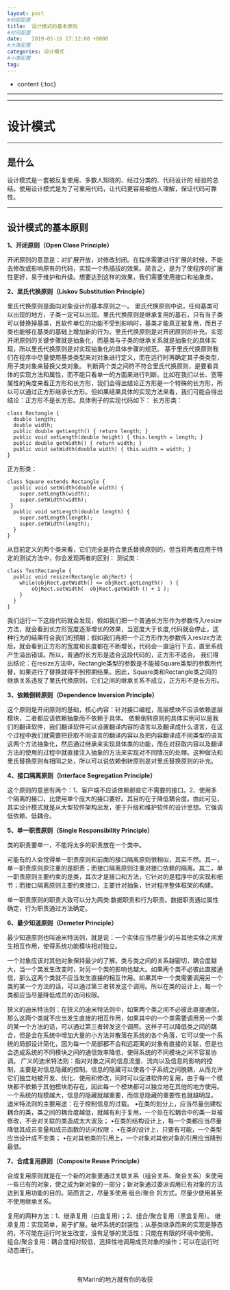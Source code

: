 ```yaml
---
layout: post
#标题配置
title:  设计模式的基本原则
#时间配置
date:   2019-05-16 17:12:00 +0800
#大类配置
categories: 设计模式
#小类配置
tag: 
---
```


* content
{:toc}
---
---

# 设计模式

---

## 是什么
设计模式是一套被反复使用、多数人知晓的、经过分类的、代码设计的 经验的总结。使用设计模式是为了可重用代码，让代码更容易被他人理解，保证代码可靠性。

---

## 设计模式的基本原则
<b>1、开闭原则（Open Close Principle）</b>

开闭原则的意思是：对扩展开放，对修改封闭。在程序需要进行扩展的时候，不能去修改或影响原有的代码，实现一个热插拔的效果。简言之，是为了使程序的扩展性更好，易于维护和升级。想要达到这样的效果，我们需要使用接口和抽象类。

<b>2、里氏代换原则（Liskov Substitution Principle）</b>

里氏代换原则是面向对象设计的基本原则之一。 里氏代换原则中说，任何基类可以出现的地方，子类一定可以出现。里氏代换原则是继承复用的基石，只有当子类可以替换掉基类，且软件单位的功能不受到影响时，基类才能真正被复用，而且子类也能够在基类的基础上增加新的行为。里氏代换原则是对开闭原则的补充。实现开闭原则的关键步骤就是抽象化，而基类与子类的继承关系就是抽象化的具体实现，所以里氏代换原则是对实现抽象化的具体步骤的规范。
基于里氏代换原则我们在程序中尽量使用基类类型来对对象进行定义，而在运行时再确定其子类类型，用子类对象来替换父类对象。
判断两个类之间符不符合里氏代换原则，是要看具体的实现方法和属性，而不能只看单一的方面来进行判断。比如在我们以长、宽等属性的角度来看正方形和长方形，我们会得出结论正方形是一个特殊的长方形，所以可以通过正方形继承长方形。但如果结果具体的实现方法来看，我们可能会得出结论：正方形不是长方形。具体例子的实现代码如下：
长方形类：
```
class Rectangle {
  double length;
  double width;
  public double getLength() { return length; } 
  public void setLength(double height) { this.length = length; }   
  public double getWidth() { return width; }
  public void setWidth(double width) { this.width = width; } 
}
```
正方形类：
```
class Square extends Rectangle {
  public void setWidth(double width) {
    super.setLength(width);
    super.setWidth(width);   
 }
  public void setLength(double length) { 
    super.setLength(length);
    super.setWidth(length);   
  } 
}
```
从目前定义的两个类来看，它们完全是符合里氏替换原则的，但当将两者应用于特定的测试方法中，你会发现两者的区别：
测试类：
```
class TestRectangle {
  public void resize(Rectangle objRect) {
    while(objRect.getWidth() <= objRect.getLength()  ) {
        objRect.setWidth(  objRect.getWidth () + 1 );
    }
  }
}
```
我们运行一下这段代码就会发现，假如我们把一个普通长方形作为参数传入resize方法，就会看到长方形宽度逐渐增长的效果，当宽度大于长度,代码就会停止，这种行为的结果符合我们的预期；假如我们再把一个正方形作为参数传入resize方法后，就会看到正方形的宽度和长度都在不断增长，代码会一直运行下去，直至系统产生溢出错误。所以，普通的长方形是适合这段代码的，正方形不适合。
我们得出结论：在resize方法中，Rectangle类型的参数是不能被Square类型的参数所代替，如果进行了替换就得不到预期结果。因此，Square类和Rectangle类之间的继承关系违反了里氏代换原则，它们之间的继承关系不成立，正方形不是长方形。

<b>3、依赖倒转原则（Dependence Inversion Principle）</b>

这个原则是开闭原则的基础，核心内容：针对接口编程，高层模块不应该依赖底层模块，二者都应该依赖抽象而不依赖于具体。
依赖倒转原则的具体实例可以是我们的翻译软件，我们翻译软件可以设置翻译内容的语言以及翻译成什么语言，在这个过程中我们就需要把获取不同语言的翻译内容以及把内容翻译成不同类型的语言这两个方法抽象化，然后通过继承来实现具体类的功能，而在对获取内容以及翻译方法的使用的过程中就直接注入抽象的方法来实现对不同情况的处理。这种做法和里氏替换原则有相同之处，所以可以说依赖倒转原则是对里氏替换原则的补充。

<b>4、接口隔离原则（Interface Segregation Principle）</b>

这个原则的意思有两个：1、客户端不应该依赖那些它不需要的接口。2、使用多个隔离的接口，比使用单个庞大的接口要好。其目的在于降低耦合度。由此可见，其实设计模式就是从大型软件架构出发，便于升级和维护软件的设计思想。它强调低依赖、低耦合。

<b>5、单一职责原则（Single Responsibility Principle）</b>

类的职责要单一，不能将太多的职责放在一个类中。

可能有的人会觉得单一职责原则和前面的接口隔离原则很相似，其实不然。其一，单一职责原则原注重的是职责；而接口隔离原则注重对接口依赖的隔离。其二，单一职责原则主要约束的是类，其次才是接口和方法，它针对的是程序中的实现和细节；而接口隔离原则主要约束接口，主要针对抽象，针对程序整体框架的构建。

单一职责原则的职责大致可以分为两类:数据职责和行为职责。数据职责通过属性确定，行为职责通过方法确定。

<b>6、最少知道原则（Demeter Principle）</b>

最少知道原则也叫迪米特法则，就是说：一个实体应当尽量少的与其他实体之间发生相互作用，使得系统功能模块相对独立。

一个对象应该对其他对象保持最少的了解。类与类之间的关系越密切，耦合度越大，当一个类发生改变时，对另一个类的影响也越大。如果两个类不必彼此直接通信，那么这两个类就不应当发生直接的相互作用。如果其中一个类需要调用另一个类的某一个方法的话，可以通过第三者转发这个调用。所以在类的设计上，每一个类都应当尽量降低成员的访问权限。

狭义的迪米特法则：在狭义的迪米特法则中，如果两个类之间不必彼此直接通信，那么这两个类就不应当发生直接的相互作用，如果其中的一个类需要调用另一个类的某一个方法的话，可以通过第三者转发这个调用。这样子可以降低类之间的耦合，但是会在系统中增加大量的小方法并散落在系统的各个角落，它可以使一个系统的局部设计简化，因为每一个局部都不会和远距离的对象有直接的关联，但是也会造成系统的不同模块之间的通信效率降低，使得系统的不同模块之间不容易协调。
广义的迪米特法则：指对对象之间的信息流量、流向以及信息的影响的控制，主要是对信息隐藏的控制。信息的隐藏可以使各个子系统之间脱耦，从而允许它们独立地被开发、优化、使用和修改，同时可以促进软件的复用，由于每一个模块都不依赖于其他模块而存在，因此每一个模块都可以独立地在其他的地方使用。一个系统的规模越大，信息的隐藏就越重要，而信息隐藏的重要性也就越明显。
迪米特法则的主要用途：在于控制信息的过载。
•在类的划分上，应当尽量创建松耦合的类，类之间的耦合度越低，就越有利于复用，一个处在松耦合中的类一旦被修改，不会对关联的类造成太大波及；
•在类的结构设计上，每一个类都应当尽量降低其成员变量和成员函数的访问权限；
•在类的设计上，只要有可能，一个类型应当设计成不变类；
•在对其他类的引用上，一个对象对其他对象的引用应当降到最低。

<b>7、合成复用原则（Composite Reuse Principle）</b>

合成复用原则就是在一个新的对象里通过关联关系（组合关系、聚合关系）来使用一些已有的对象，使之成为新对象的一部分；新对象通过委派调用已有对象的方法达到复用功能的目的。简而言之，尽量多使用 组合/聚合 的方式，尽量少使用甚至不使用继承关系。

复用的两种方法：1、继承复用（白盒复用）；2、组合/聚合复用（黑盒复用）。
继承复用：实现简单，易于扩展。破坏系统的封装性；从基类继承而来的实现是静态的，不可能在运行时发生改变，没有足够的灵活性；只能在有限的环境中使用。
组合/聚合复用：耦合度相对较低，选择性地调用成员对象的操作；可以在运行时动态进行。

<br>

<br>

<center>有Marin的地方就有你的收获</center>